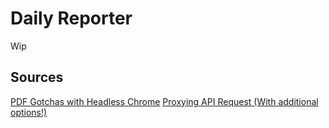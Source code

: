 # Daily Reporter

Wip

## Sources
[PDF Gotchas with Headless Chrome](https://nathanfriend.io/2019/04/15/pdf-gotchas-with-headless-chrome.html)
[Proxying API Request (With additional options!)](https://create-react-app.dev/docs/proxying-api-requests-in-development/)